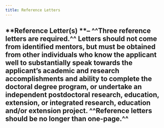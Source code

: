 ```yaml
---
title: Reference Letters
---
```


## **Reference Letter(s) **– ^^Three reference letters are required.^^ Letters should not come from identified mentors, but must be obtained from other individuals who know the applicant well to substantially speak towards the applicant’s academic and research accomplishments and ability to complete the doctoral degree program, or undertake an independent postdoctoral research, education, extension, or integrated research, education and/or extension project. ^^Reference letters should be no longer than one-page.^^
